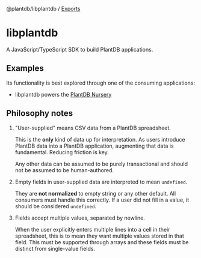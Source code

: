 @plantdb/libplantdb / [Exports](modules.md)

# libplantdb

A JavaScript/TypeScript SDK to build PlantDB applications.

## Examples

Its functionality is best explored through one of the consuming applications:

-   libplantdb powers the [PlantDB Nursery](https://github.com/oliversalzburg/plantdb/tree/main/packages/plant-nursery)

## Philosophy notes

1. "User-supplied" means CSV data from a PlantDB spreadsheet.

    This is the **only** kind of data up for interpretation. As users introduce PlantDB data into a PlantDB application, augmenting that data is fundamental. Reducing friction is key.

    Any other data can be assumed to be purely transactional and should not be assumed to be human-authored.

2. Empty fields in user-supplied data are interpreted to mean `undefined`.

    They are **not normalized** to empty string or any other default. All consumers must handle this correctly. If a user did not fill in a value, it should be considered `undefined`.

3. Fields accept multiple values, separated by newline.

    When the user explicitly enters multiple lines into a cell in their spreadsheet, this is to mean they want multiple values stored in that field. This must be supported through arrays and these fields must be distinct from single-value fields.
